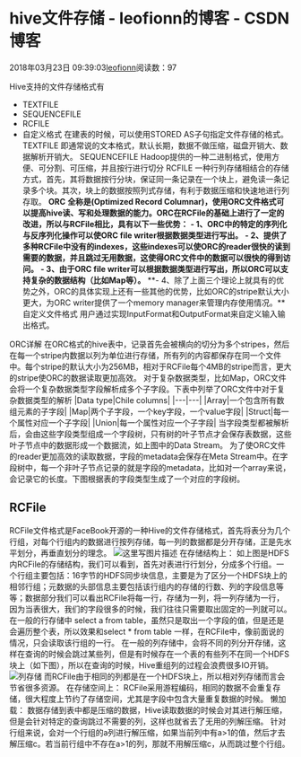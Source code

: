 
# hive文件存储 - leofionn的博客 - CSDN博客


2018年03月23日 09:39:03[leofionn](https://me.csdn.net/qq_36142114)阅读数：97


Hive支持的文件存储格式有
- TEXTFILE
- SEQUENCEFILE
- RCFILE
- 自定义格式
在建表的时候，可以使用STORED AS子句指定文件存储的格式。
TEXTFILE
即通常说的文本格式，默认长期，数据不做压缩，磁盘开销大、数据解析开销大。
SEQUENCEFILE
Hadoop提供的一种二进制格式，使用方便、可分割、可压缩，并且按行进行切分
RCFILE
一种行列存储相结合的存储方式，首先，其将数据按行分块，保证同一条记录在一个块上，避免读一条记录多个块。其次，块上的数据按照列式存储，有利于数据压缩和快速地进行列存取。
**ORC**
**全称是(Optimized Record Columnar)，使用ORC文件格式可以提高hive读、写和处理数据的能力。ORC在RCFile的基础上进行了一定的改进，所以与RCFile相比，具有以下一些优势：**
**- 1、ORC中的特定的序列化与反序列化操作可以使ORC file writer根据数据类型进行写出。**
**- 2、提供了多种RCFile中没有的indexes，这些indexes可以使ORC的reader很快的读到需要的数据，并且跳过无用数据，这使得ORC文件中的数据可以很快的得到访问。**
**- 3、由于ORC file writer可以根据数据类型进行写出，所以ORC可以支持复杂的数据结构（比如Map等）。**
**- 4、除了上面三个理论上就具有的优势之外，ORC的具体实现上还有一些其他的优势，比如ORC的stripe默认大小更大，为ORC writer提供了一个memory manager来管理内存使用情况。**自定义文件格式
用户通过实现InputFormat和OutputFormat来自定义输入输出格式。

ORC详解
在ORC格式的hive表中，记录首先会被横向的切分为多个stripes，然后在每一个stripe内数据以列为单位进行存储，所有列的内容都保存在同一个文件中。每个stripe的默认大小为256MB，相对于RCFile每个4MB的stripe而言，更大的stripe使ORC的数据读取更加高效。
对于复杂数据类型，比如Map，ORC文件会将一个复杂数据类型字段解析成多个子字段。下表中列举了ORC文件中对于复杂数据类型的解析
|Data type|Chile columns|
|---|---|
|Array|一个包含所有数组元素的子字段|
|Map|两个子字段，一个key字段，一个value字段|
|Struct|每一个属性对应一个子字段|
|Union|每一个属性对应一个子字段|
当字段类型都被解析后，会由这些字段类型组成一个字段树，只有树的叶子节点才会保存表数据，这些叶子节点中的数据形成一个数据流，如上图中的Data Stream。
为了使ORC文件的reader更加高效的读取数据，字段的metadata会保存在Meta Stream中。在字段树中，每一个非叶子节点记录的就是字段的metadata，比如对一个array来说，会记录它的长度。下图根据表的字段类型生成了一个对应的字段树。

## RCFile
RCFile文件格式是FaceBook开源的一种Hive的文件存储格式，首先将表分为几个行组，对每个行组内的数据进行按列存储，每一列的数据都是分开存储，正是先水平划分，再垂直划分的理念。
![这里写图片描述](https://img-blog.csdn.net/20160830235545048)
在存储结构上：
如上图是HDFS内RCFile的存储结构，我们可以看到，首先对表进行行划分，分成多个行组。一个行组主要包括：16字节的HDFS同步块信息，主要是为了区分一个HDFS块上的相邻行组；元数据的头部信息主要包括该行组内的存储的行数、列的字段信息等等；数据部分我们可以看出RCFile将每一行，存储为一列，将一列存储为一行，因为当表很大，我们的字段很多的时候，我们往往只需要取出固定的一列就可以。
在一般的行存储中 select a from table，虽然只是取出一个字段的值，但是还是会遍历整个表，所以效果和select * from table 一样，在RCFile中，像前面说的情况，只会读取该行组的一行。
在一般的列存储中，会将不同的列分开存储，这样在查询的时候会跳过某些列，但是有时候存在一个表的有些列不在同一个HDFS块上（如下图），所以在查询的时候，Hive重组列的过程会浪费很多IO开销。
![列存储](https://img-blog.csdn.net/20160904195200078)
而RCFile由于相同的列都是在一个HDFS块上，所以相对列存储而言会节省很多资源。
在存储空间上：
RCFile采用游程编码，相同的数据不会重复存储，很大程度上节约了存储空间，尤其是字段中包含大量重复数据的时候。
懒加载：
数据存储到表中都是压缩的数据，Hive读取数据的时候会对其进行解压缩，但是会针对特定的查询跳过不需要的列，这样也就省去了无用的列解压缩。
针对行组来说，会对一个行组的a列进行解压缩，如果当前列中有a>1的值，然后才去解压缩c。若当前行组中不存在a>1的列，那就不用解压缩c，从而跳过整个行组。



